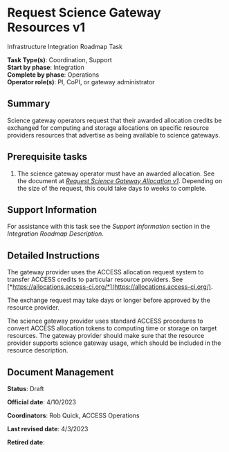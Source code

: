 # Request Science Gateway Resources v1

Infrastructure Integration Roadmap Task

**Task Type(s)**: Coordination, Support  
**Start by phase**: Integration  
**Complete by phase**: Operations  
**Operator role(s)**: PI, CoPI, or gateway administrator

## Summary

Science gateway operators request that their awarded allocation credits be exchanged for computing and storage allocations on specific resource providers resources that advertise as being available to science gateways.

## Prerequisite tasks

1.  The science gateway operator must have an awarded allocation. See the document at [*Request Science Gateway Allocation v1*](https://docs.google.com/document/d/11kHQ17OjvRt8ZoRdriS1bn7-gbxCdCHNWZ9-gD60axg/). Depending on the size of the request, this could take days to weeks to complete.

## Support Information

For assistance with this task see the *Support Information* section in the *Integration Roadmap Description*.

## Detailed Instructions

The gateway provider uses the ACCESS allocation request system to transfer ACCESS credits to particular resource providers. See [*https://allocations.access-ci.org/*](https://allocations.access-ci.org/).

The exchange request may take days or longer before approved by the resource provider.

The science gateway provider uses standard ACCESS procedures to convert ACCESS allocation tokens to computing time or storage on target resources. The gateway provider should make sure that the resource provider supports science gateway usage, which should be included in the resource description.

## Document Management

**Status**: Draft

**Official date**: 4/10/2023

**Coordinators**: Rob Quick, ACCESS Operations

**Last revised date**: 4/3/2023

**Retired date**:
